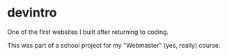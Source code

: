 # devintro
One of the first websites I built after returning to coding.

This was part of a school project for my "Webmaster" (yes, really) course.
